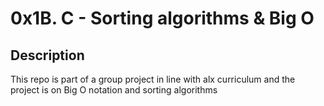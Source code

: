 # 0x1B. C - Sorting algorithms & Big O

## Description

This repo is part of a group project in line with alx curriculum
and the project is on Big O notation and sorting algorithms
